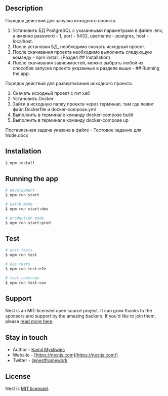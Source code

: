 ## Description
Порядок действий для запуска исходного проекта.

1. Установить БД PostgreSQL c указанными параметрами в файле .env, а именно password - 1, port - 5432, username - postgres, host - localhost.
2. После установки БД, необходимо скачать исходный проект.
3. После скачивания проекта необходимо выполнить следующую команду - npm install. (Раздел ## Installation)
4. После скачивания зависимостей, можно выбрать любой из способов запуска проекта указанные в разделе выше - ## Running the app.

Порядок действий для развертывания исходного проекта.

1. Скачать исходный проект с гит хаб
2. Установить Docker
3. Зайти в исходную папку проекта через терминал, там где лежит файл Dockerfile и docker-compose.yml
4. Выполнить в терминале команду docker-compose build
5. Выполнить в терминале команду docker-compose up

Поставленная задача указана в файле - Тестовое задание для Node.docx

## Installation

```bash
$ npm install
```

## Running the app

```bash
# development
$ npm run start

# watch mode
$ npm run start:dev

# production mode
$ npm run start:prod
```

## Test

```bash
# unit tests
$ npm run test

# e2e tests
$ npm run test:e2e

# test coverage
$ npm run test:cov
```

## Support

Nest is an MIT-licensed open source project. It can grow thanks to the sponsors and support by the amazing backers. If you'd like to join them, please [read more here](https://docs.nestjs.com/support).

## Stay in touch

- Author - [Kamil Myśliwiec](https://kamilmysliwiec.com)
- Website - [https://nestjs.com](https://nestjs.com/)
- Twitter - [@nestframework](https://twitter.com/nestframework)

## License

Nest is [MIT licensed](LICENSE).


